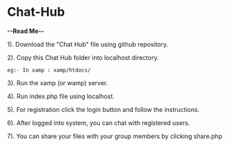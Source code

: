 # Chat-Hub
<b>--Read Me--</b>

1). Download the "Chat Hub" file using github repository.

2). Copy this Chat Hub folder into localhost directory.

	eg:- In xamp : xamp/htdocs/
	
3). Run the xamp (or wamp) server.

4). Run index.php file using localhost.

5). For registration click the login button and follow the instructions.

6). After logged into system, you can chat with registered users.

7). You can share your files with your group members by clicking share.php
